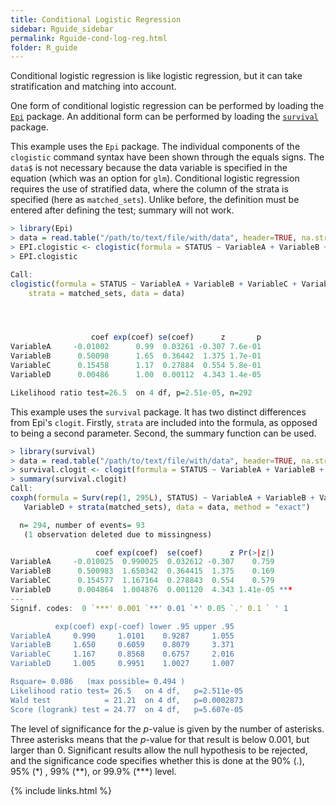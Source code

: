 ```yaml
---
title: Conditional Logistic Regression
sidebar: Rguide_sidebar
permalink: Rguide-cond-log-reg.html
folder: R_guide
---
```


<link rel="stylesheet" href="css/theme-pink.css">

Conditional logistic regression is like logistic regression,
but it can take stratification and matching into account.

One form of conditional logistic regression can be performed by loading the
[`Epi`](https://cran.r-project.org/web/packages/Epi/Epi.pdf) package.
An additional form can be performed by loading the
[`survival`](https://cran.r-project.org/web/packages/survival/survival.pdf)
package.

This example uses the `Epi` package.
The individual components of the `clogistic` command syntax have been shown
through the equals signs.
The  `data$` is not necessary because the data variable is specified in the
equation (which was an option for  `glm`).
Conditional logistic regression requires the use of stratified data, where the
column of the strata is specified (here as `matched_sets`).
Unlike before, the definition must be entered after defining the test;
summary will not work.
```R
> library(Epi)
> data = read.table("/path/to/text/file/with/data", header=TRUE, na.strings = "NA")
> EPI.clogistic <- clogistic(formula = STATUS ~ VariableA + VariableB + VariableC + VariableD, strata = matched_sets, data = data)
> EPI.clogistic

Call:
clogistic(formula = STATUS ~ VariableA + VariableB + VariableC + VariableD,
    strata = matched_sets, data = data)




                  coef exp(coef) se(coef)      z       p
VariableA     -0.01002      0.99  0.03261 -0.307 7.6e-01
VariableB      0.50098      1.65  0.36442  1.375 1.7e-01
VariableC      0.15458      1.17  0.27884  0.554 5.8e-01
VariableD      0.00486      1.00  0.00112  4.343 1.4e-05

Likelihood ratio test=26.5  on 4 df, p=2.51e-05, n=292
```

This example uses the `survival` package.
It has two distinct differences from Epi's `clogit`.
Firstly, `strata` are included into the formula, as opposed to being a second
parameter. Second, the summary function can be used.

```R
> library(survival)
> data = read.table("/path/to/text/file/with/data", header=TRUE, na.strings = "NA")
> survival.clogit <- clogit(formula = STATUS ~ VariableA + VariableB + VariableC + VariableD + strata(matched_sets) data = data)
> summary(survival.clogit)
Call:
coxph(formula = Surv(rep(1, 295L), STATUS) ~ VariableA + VariableB + VariableC +
   VariableD + strata(matched_sets), data = data, method = "exact")

  n= 294, number of events= 93
   (1 observation deleted due to missingness)

                   coef exp(coef)  se(coef)      z Pr(>|z|)
VariableA     -0.010025  0.990025  0.032612 -0.307    0.759
VariableB      0.500983  1.650342  0.364415  1.375    0.169
VariableC      0.154577  1.167164  0.278843  0.554    0.579
VariableD      0.004864  1.004876  0.001120  4.343 1.41e-05 ***
---
Signif. codes:  0 `***' 0.001 `**' 0.01 `*' 0.05 `.' 0.1 ` ' 1

          exp(coef) exp(-coef) lower .95 upper .95
VariableA     0.990     1.0101    0.9287     1.055
VariableB     1.650     0.6059    0.8079     3.371
VariableC     1.167     0.8568    0.6757     2.016
VariableD     1.005     0.9951    1.0027     1.007

Rsquare= 0.086   (max possible= 0.494 )
Likelihood ratio test= 26.5   on 4 df,   p=2.511e-05
Wald test            = 21.21  on 4 df,   p=0.0002873
Score (logrank) test = 24.77  on 4 df,   p=5.607e-05
```

The level of significance for the *p*-value is given by the number of asterisks.
Three asterisks means that the *p*-value for that result is below 0.001,
but larger than 0.
Significant results allow the null hypothesis to be rejected, and the
significance code specifies whether this is done at the 90% (.), 95% (\*) ,
99% (\*\*), or 99.9% (\*\*\*) level.

{% include links.html %}
